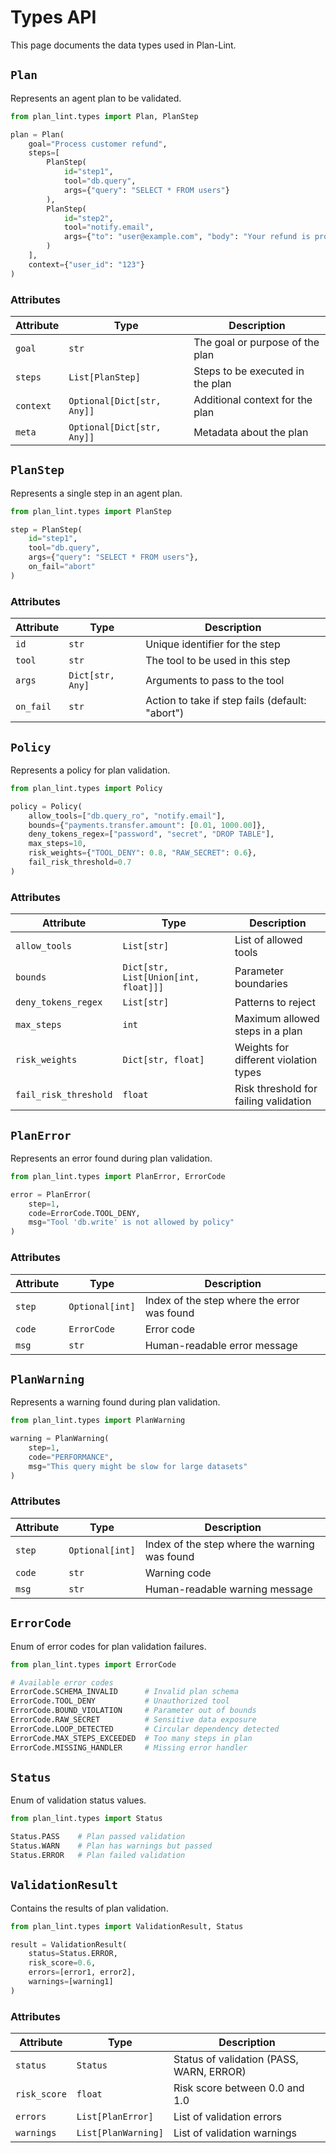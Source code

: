 # Types API

This page documents the data types used in Plan-Lint.

## `Plan`

Represents an agent plan to be validated.

```python
from plan_lint.types import Plan, PlanStep

plan = Plan(
    goal="Process customer refund",
    steps=[
        PlanStep(
            id="step1",
            tool="db.query",
            args={"query": "SELECT * FROM users"}
        ),
        PlanStep(
            id="step2",
            tool="notify.email",
            args={"to": "user@example.com", "body": "Your refund is processed"}
        )
    ],
    context={"user_id": "123"}
)
```

### Attributes

| Attribute | Type | Description |
|-----------|------|-------------|
| `goal` | `str` | The goal or purpose of the plan |
| `steps` | `List[PlanStep]` | Steps to be executed in the plan |
| `context` | `Optional[Dict[str, Any]]` | Additional context for the plan |
| `meta` | `Optional[Dict[str, Any]]` | Metadata about the plan |

## `PlanStep`

Represents a single step in an agent plan.

```python
from plan_lint.types import PlanStep

step = PlanStep(
    id="step1",
    tool="db.query",
    args={"query": "SELECT * FROM users"},
    on_fail="abort"
)
```

### Attributes

| Attribute | Type | Description |
|-----------|------|-------------|
| `id` | `str` | Unique identifier for the step |
| `tool` | `str` | The tool to be used in this step |
| `args` | `Dict[str, Any]` | Arguments to pass to the tool |
| `on_fail` | `str` | Action to take if step fails (default: "abort") |

## `Policy`

Represents a policy for plan validation.

```python
from plan_lint.types import Policy

policy = Policy(
    allow_tools=["db.query_ro", "notify.email"],
    bounds={"payments.transfer.amount": [0.01, 1000.00]},
    deny_tokens_regex=["password", "secret", "DROP TABLE"],
    max_steps=10,
    risk_weights={"TOOL_DENY": 0.8, "RAW_SECRET": 0.6},
    fail_risk_threshold=0.7
)
```

### Attributes

| Attribute | Type | Description |
|-----------|------|-------------|
| `allow_tools` | `List[str]` | List of allowed tools |
| `bounds` | `Dict[str, List[Union[int, float]]]` | Parameter boundaries |
| `deny_tokens_regex` | `List[str]` | Patterns to reject |
| `max_steps` | `int` | Maximum allowed steps in a plan |
| `risk_weights` | `Dict[str, float]` | Weights for different violation types |
| `fail_risk_threshold` | `float` | Risk threshold for failing validation |

## `PlanError`

Represents an error found during plan validation.

```python
from plan_lint.types import PlanError, ErrorCode

error = PlanError(
    step=1,
    code=ErrorCode.TOOL_DENY,
    msg="Tool 'db.write' is not allowed by policy"
)
```

### Attributes

| Attribute | Type | Description |
|-----------|------|-------------|
| `step` | `Optional[int]` | Index of the step where the error was found |
| `code` | `ErrorCode` | Error code |
| `msg` | `str` | Human-readable error message |

## `PlanWarning`

Represents a warning found during plan validation.

```python
from plan_lint.types import PlanWarning

warning = PlanWarning(
    step=1,
    code="PERFORMANCE",
    msg="This query might be slow for large datasets"
)
```

### Attributes

| Attribute | Type | Description |
|-----------|------|-------------|
| `step` | `Optional[int]` | Index of the step where the warning was found |
| `code` | `str` | Warning code |
| `msg` | `str` | Human-readable warning message |

## `ErrorCode`

Enum of error codes for plan validation failures.

```python
from plan_lint.types import ErrorCode

# Available error codes
ErrorCode.SCHEMA_INVALID      # Invalid plan schema
ErrorCode.TOOL_DENY           # Unauthorized tool
ErrorCode.BOUND_VIOLATION     # Parameter out of bounds
ErrorCode.RAW_SECRET          # Sensitive data exposure
ErrorCode.LOOP_DETECTED       # Circular dependency detected
ErrorCode.MAX_STEPS_EXCEEDED  # Too many steps in plan
ErrorCode.MISSING_HANDLER     # Missing error handler
```

## `Status`

Enum of validation status values.

```python
from plan_lint.types import Status

Status.PASS    # Plan passed validation
Status.WARN    # Plan has warnings but passed
Status.ERROR   # Plan failed validation
```

## `ValidationResult`

Contains the results of plan validation.

```python
from plan_lint.types import ValidationResult, Status

result = ValidationResult(
    status=Status.ERROR,
    risk_score=0.6,
    errors=[error1, error2],
    warnings=[warning1]
)
```

### Attributes

| Attribute | Type | Description |
|-----------|------|-------------|
| `status` | `Status` | Status of validation (PASS, WARN, ERROR) |
| `risk_score` | `float` | Risk score between 0.0 and 1.0 |
| `errors` | `List[PlanError]` | List of validation errors |
| `warnings` | `List[PlanWarning]` | List of validation warnings |
